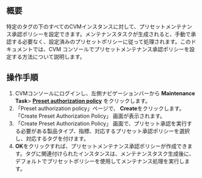 ## 概要
 特定のタグの下のすべてのCVMインスタンスに対して、プリセットメンテナンス承認ポリシーを設定できます。メンテナンスタスクが生成されると、手動で承認する必要なく、設定済みのプリセットポリシーに従って処理されます。このドキュメントでは、CVM コンソールでプリセットメンテナンス承認ポリシーを設定する方法について説明します。

## 操作手順
1. CVMコンソールにログインし、左側ナビゲーションバーから **Maintenance Task**> **[Preset authorization policy](https://console.cloud.tencent.com/cvm/repair/presetrules)** をクリックします。
2. 「Preset authorization policy」ページで、 **Create**をクリックします。「Create Preset Authorization Policy」 画面が表示されます。
3. 「Create Preset Authorization Policy」 画面で、プリセット承認を実行する必要がある製品タイプ、指標、対応するプリセット承認ポリシーを選択し、対応するタグを付けます。
4. **OK**をクリックすれば、プリセットメンテナンス承認ポリシーが作成できます。タグに関連付けられたインスタンスは、メンテナンスタスク生成後に、デフォルトでプリセットポリシーを使用してメンテナンス処理を実行します。
